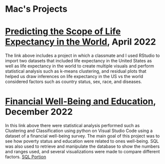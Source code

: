 # Mac's Projects


# [Predicting the Scope of Life Expectancy in the World](https://github.com/MacOwusu/MacOwusu.github.io/blob/main/FinalProjectRMD.pdf), April 2022
The link above includes a project in which a classmate and I used RStudio to import two datasets that included life expectancy in the United States as well as life expectancy in the world to create multiple visuals and perform statistical analysis such as k-means clustering, and residual plots that helped us draw inferences on life expectancy in the US vs the world considered factors such as country status, sex, race, and diseases. 


# [Financial Well-Being and Education](https://github.com/MacOwusu/MacOwusu.github.io/blob/main/Final%20Project%20397a.ipynb), December 2022
In this link above there were statistical analysis performed such as Clustering and Classification using python on Visual Studio Code using a dataset of a financial well-being survey. The main goal of this project was to see how poverty status and education were related to ones well-being. SQL was also used to retrieve and manipulate the database to show the numbers and ranges used, and several visualizations were made to compare different factors. 
[SQL Portion](https://github.com/MacOwusu/MacOwusu.github.io/blob/main/--%20SQLite.sql) 

